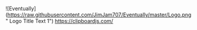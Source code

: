 ![Eventually](https://raw.githubusercontent.com/JimJam707/Eventually/master/Logo.png" Logo Title Text 1")
https://clipboardjs.com/